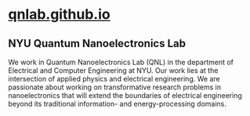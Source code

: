 # [qnlab.github.io](https://qnlab.github.io/)
## NYU Quantum Nanoelectronics Lab
We work in Quantum Nanoelectronics Lab (QNL) in the department of Electrical and Computer Engineering at NYU. 
Our work lies at the intersection of applied physics and electrical engineering. 
We are passionate about working on transformative research problems in nanoelectronics that will extend the boundaries of electrical engineering beyond its traditional information- and energy-processing domains. 
